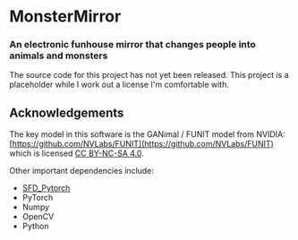 # MonsterMirror
### An electronic funhouse mirror that changes people into animals and monsters

The source code for this project has not yet been released. This project is a placeholder while I work out a license I'm comfortable with.

## Acknowledgements

The key model in this software is the GANimal / FUNIT model from NVIDIA: [https://github.com/NVLabs/FUNIT](https://github.com/NVLabs/FUNIT) which is licensed [CC BY-NC-SA 4.0](https://creativecommons.org/licenses/by-nc-sa/4.0/).

Other important dependencies include:

* [SFD_Pytorch](https://github.com/clcarwin/SFD_pytorch)
* PyTorch
* Numpy
* OpenCV
* Python
